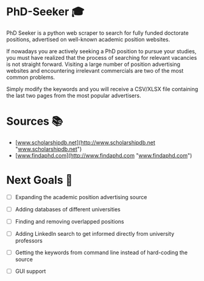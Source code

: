 # PhD-Seeker 🎓

PhD Seeker is a python web scraper to search for fully funded doctorate positions, advertised on well-known academic position websites.

If nowadays you are actively seeking a PhD position to pursue your studies, you must have realized that the process of searching for relevant vacancies is not straight forward. Visiting a large number of position advertising websites and encountering irrelevant commercials are two of the most common problems.

Simply modify the keywords and you will receive a CSV/XLSX file containing the last two pages from the most popular advertisers.

# Sources 📚
- [www.scholarshipdb.net](http://www.scholarshipdb.net  "www.scholarshipdb.net")
- [www.findaphd.com](http://www.findaphd.com "www.findaphd.com")


# Next Goals 🎯
- [ ] Expanding the academic position advertising source
- [ ] Adding databases of different universities
- [ ] Finding and removing overlapped positions
- [ ] Adding LinkedIn search to get informed directly from university professors
- [ ] Getting the keywords from command line instead of hard-coding the source
- [ ] GUI support

